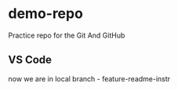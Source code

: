 # demo-repo
Practice repo for the Git And GitHub

## VS Code
now we are in local branch - feature-readme-instr
